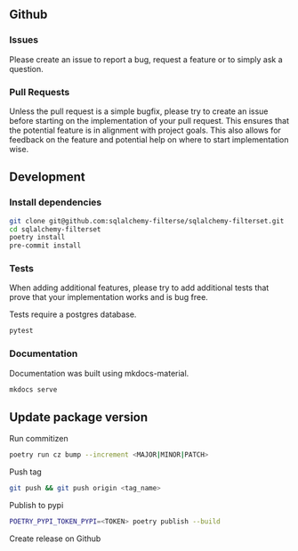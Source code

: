 ## Github
### Issues
Please create an issue to report a bug, request a feature or to simply ask a question.

### Pull Requests
Unless the pull request is a simple bugfix, please try to create an issue before starting on the implementation of your pull request.
This ensures that the potential feature is in alignment with project goals.
This also allows for feedback on the feature and potential help on where to start implementation wise.

## Development
### Install dependencies

```bash
git clone git@github.com:sqlalchemy-filterse/sqlalchemy-filterset.git
cd sqlalchemy-filterset
poetry install
pre-commit install
```

### Tests
When adding additional features, please try to add additional tests that prove that your implementation works and is bug free.

Tests require a postgres database.

```bash
pytest
```


### Documentation
Documentation was built using mkdocs-material.
```bash
mkdocs serve
```

## Update package version
Run commitizen

```bash
poetry run cz bump --increment <MAJOR|MINOR|PATCH>
```

Push tag

```bash
git push && git push origin <tag_name>
```

Publish to pypi
```bash
POETRY_PYPI_TOKEN_PYPI=<TOKEN> poetry publish --build
```

Create release on Github
